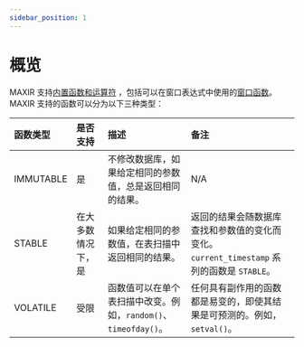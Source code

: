 ```yaml
---
sidebar_position: 1
---
```



# 概览

MAXIR 支持[内置函数和运算符](builtin-functions.md) ，包括可以在窗口表达式中使用的[窗口函数](window-functions.md)。MAXIR 支持的函数可以分为以下三种类型：


| 函数类型 | 是否支持 | 描述 | 备注 |
| :- | :- | :- | :- |
| IMMUTABLE | 是 | 不修改数据库，如果给定相同的参数值，总是返回相同的结果。 | N/A |
| STABLE | 在大多数情况下，是 | 如果给定相同的参数值，在表扫描中返回相同的结果。 | 返回的结果会随数据库查找和参数值的变化而变化。`current_timestamp` 系列的函数是 `STABLE`。 |
| VOLATILE | 受限 | 函数值可以在单个表扫描中改变。例如，`random()`、`timeofday()`。 | 任何具有副作用的函数都是易变的，即使其结果是可预测的。例如，`setval()`。 |

